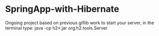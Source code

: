 # SpringApp-with-Hibernate
Ongoing project based on previous giflib work
to start your server, in the terminal type:
java -cp h2*.jar org.h2.tools.Server

